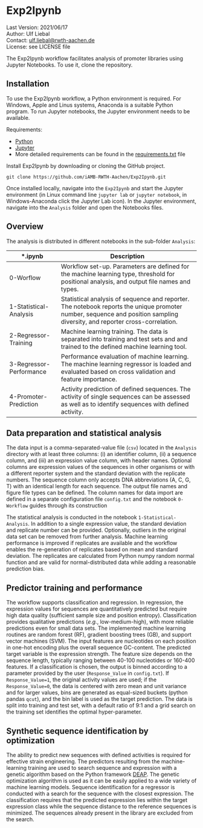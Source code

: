 # Exp2Ipynb

Last Version: 2021/06/17<br>
Author: Ulf Liebal<br>
Contact: ulf.liebal@rwth-aachen.de<br>
License: see LICENSE file<br>



The Exp2Ipynb workflow facilitates analysis of promoter libraries using Jupyter Notebooks. To use it, clone the repository.

## Installation
To use the Exp2Ipynb workflow, a Python environment is required. For Windows, Apple and Linus systems, Anaconda is a suitable Python program. To run Jupyter notebooks, the Jupyter environment needs to be available.

Requirements:
- [Python](https://www.anaconda.com/products/individual-d)
- [Jupyter](https://jupyterlab.readthedocs.io/en/stable/getting_started/installation.html)
- More detailed requirements can be found in the [requirements.txt](./requirements.txt) file

Install Exp2Ipynb by downloading or cloning the GitHub project.

`git clone https://github.com/iAMB-RWTH-Aachen/Exp2Ipynb.git`

Once installed locally, navigate into the `Exp2Ipynb` and start the Jupyter environment (in Linux command line `jupyter lab` or `jupyter notebook`, in Windows-Anaconda click the Jupyter Lab icon). In the Jupyter environment, navigate into the `Analysis` folder and open the Notebooks files.

## Overview

The analysis is distributed in different notebooks in the sub-folder `Analysis`:

| *.ipynb | Description |
| ------ | ------ |
| 0-Worflow | Workflow set-up. Parameters are defined for the machine learning type, threshold for positional analysis, and output file names and types. |
| 1-Statistical-Analysis | Statistical analysis of sequence and reporter. The notebook reports the unique promoter number, sequence and position sampling diversity, and reporter cross-correlation. |
| 2-Regressor-Training | Machine learning training. The data is separated into training and test sets and and trained to the defined machine learning tool. |
| 3-Regressor-Performance | Performance evaluation of machine learning. The machine learning regressor is loaded and evaluated based on cross validation and feature importance. |
| 4-Promoter-Prediction | Activity prediction of defined sequences. The activity of single sequences can be assessed as well as to identify sequences with defined activity. |

## Data preparation and statistical analysis

The data input is a comma-separated-value file (`csv`) located in the `Analysis` directory with at least three columns: (i) an identifier column, (ii) a sequence column, and (iii) an expression value column, with header names. Optional columns are expression values of the sequences in other organisms or with a different reporter system and the standard deviation with the replicate numbers. The sequence column only accepts DNA abbreviations (A, C, G, T) with an identical length for each sequence. The output file names and figure file types can be defined. The column names for data import are defined in a separate configuration file `config.txt` and the notebook `0-Workflow` guides through its construction

The statistical analysis is conducted in the notebook `1-Statistical-Analysis`. In addition to a single expression value, the standard deviation and replicate number can be provided. Optionally, outliers in the original data set can be removed from further analysis. Machine learning performance is improved if replicates are available and the workflow enables the re-generation of replicates based on mean and standard deviation. The replicates are calculated from Python numpy random normal function and are valid for normal-distributed data while adding a reasonable prediction bias.

## Predictor training and performance

The workflow supports classification and regression. In regression, the expression values for sequences are quantitatively predicted but require high data quality (sufficient sample size and position entropy). Classification provides qualitative predictions (*e.g.*, low-medium-high), with more reliable predictions even for small data sets. The implemented machine learning routines are random forest (RF), gradient boosting trees (GB), and support vector machines (SVM). The input features are nucleotides on each position in one-hot encoding plus the overall sequence GC-content. The predicted target variable is the expression strength. The feature size depends on the sequence length, typically ranging between 40-100 nucleotides or 160-400 features. If a classification is chosen, the output is binned according to a parameter provided by the user (`Response_Value` in `config.txt`). If `Response_Value=1`, the original activity values are used; if the `Response_Value=0`, the data is centered with zero mean and unit variance and for larger values, bins are generated as equal-sized buckets (python pandas `qcut`), and the bin label is used as the target prediction. The data is split into training and test set, with a default ratio of 9:1 and a grid search on the training set identifies the optimal hyper-parameter.

## Synthetic sequence identification by optimization

The ability to predict new sequences with defined activities is required for effective strain engineering. The predictors resulting from the machine-learning training are used to search sequence and expression with a genetic algorithm based on the Python framework [DEAP](https://pypi.org/project/deap/). The genetic optimization algorithm is used as it can be easily applied to a wide variety of machine learning models. Sequence identification for a regressor is conducted with a search for the sequence with the closest expression. The classification requires that the predicted expression lies within the target expression class while the sequence distance to the reference sequences is minimized. The sequences already present in the library are excluded from the search. 
